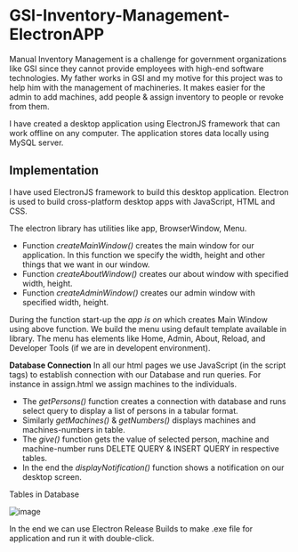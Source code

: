 # GSI-Inventory-Management-ElectronAPP
Manual Inventory Management is a challenge for government organizations like GSI since they cannot provide employees with high-end software technologies.
My father works in GSI and my motive for this project was to help him with the management of machineries.
It makes easier for the admin to add machines, add people & assign inventory to people or revoke from them.

I have created a desktop application using ElectronJS framework that can work offline on any computer. The application stores data locally using MySQL server.


## Implementation
I have used ElectronJS framework to build this desktop application. Electron is used to build cross-platform desktop apps with JavaScript, HTML and CSS.

The electron library has utilities like app, BrowserWindow, Menu.

* Function *createMainWindow()* creates the main window for our application. In this function we specify the width, height and other things that we want in our window.
* Function *createAboutWindow()* creates our about window with specified width, height.
* Function *createAdminWindow()* creates our admin window with specified width, height.

During the function start-up the *app is on* which creates Main Window using above function. We build the menu using default template available in library.
The menu has elements like Home, Admin, About, Reload, and Developer Tools (if we are in developent environment).

**Database Connection**
In all our html pages we use JavaScript (in the script tags) to establish connection with our Database and run queries.
For instance in assign.html we assign machines to the individuals.
- The *getPersons()* function creates a connection with database and runs select query to display a list of persons in a tabular format.
- Similarly *getMachines()* & *getNumbers()* displays machines and machines-numbers in table.
- The *give()* function gets the value of selected person, machine and machine-number runs DELETE QUERY & INSERT QUERY in respective tables.
- In the end the *displayNotification()* function shows a notification on our desktop screen.

Tables in Database

![image](https://user-images.githubusercontent.com/41522782/125480146-4085f7f4-fb4d-4cf5-a211-2029b0efc701.png)



In the end we can use Electron Release Builds to make .exe file for application and run it with double-click.
